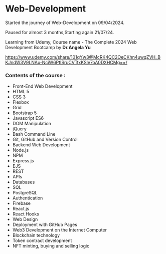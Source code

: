 # Web-Development

Started the journey of Web-Development on 09/04/2024.


Paused for almost 3 months,Starting again 21/07/24.


Learning from Udemy,
Course name - The Complete 2024 Web Development Bootcamp by <b>Dr.Angela Yu</b>

https://www.udemy.com/share/101qYw3@McRK4QC2OeCKhn4uwqZVH_BKJndW3V9LNAu-NciW6PtISruCVTtxKSle7oA0DXHCMg==/

<h3>Contents of the course :</h3>
<ul>
<li>Front-End Web Development</li>
<li>HTML 5</li>
<li>CSS 3</li>
<li>Flexbox</li>
<li>Grid</li>
<li>Bootstrap 5</li>
<li>Javascript ES6</li>
<li>DOM Manipulation</li>
<li>jQuery</li>
<li>Bash Command Line</li>
<li>Git, GitHub and Version Control</li>
<li>Backend Web Development</li>
<li>Node.js</li>
<li>NPM</li>
<li>Express.js</li>
<li>EJS</li>
<li>REST</li>
<li>APIs</li>
<li>Databases</li>
<li>SQL</li>
<li>PostgreSQL</li>
<li>Authentication</li>
<li>Firebase</li>
<li>React.js</li>
<li>React Hooks</li>
<li>Web Design</li>
<li>Deployment with GitHub Pages</li>
<li>Web3 Development on the Internet Computer</li>
<li>Blockchain technology</li>
<li>Token contract development</li>
<li>NFT minting, buying and selling logic</li>
</ul>

